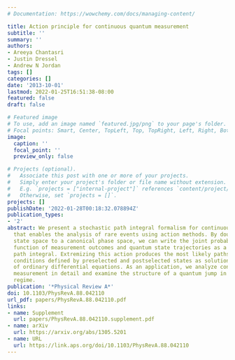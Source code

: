 ```yaml
---
# Documentation: https://wowchemy.com/docs/managing-content/

title: Action principle for continuous quantum measurement
subtitle: ''
summary: ''
authors:
- Areeya Chantasri
- Justin Dressel
- Andrew N Jordan
tags: []
categories: []
date: '2013-10-01'
lastmod: 2022-01-25T16:51:38-08:00
featured: false
draft: false

# Featured image
# To use, add an image named `featured.jpg/png` to your page's folder.
# Focal points: Smart, Center, TopLeft, Top, TopRight, Left, Right, BottomLeft, Bottom, BottomRight.
image:
  caption: ''
  focal_point: ''
  preview_only: false

# Projects (optional).
#   Associate this post with one or more of your projects.
#   Simply enter your project's folder or file name without extension.
#   E.g. `projects = ["internal-project"]` references `content/project/deep-learning/index.md`.
#   Otherwise, set `projects = []`.
projects: []
publishDate: '2022-01-28T00:18:32.078894Z'
publication_types:
- '2'
abstract: We present a stochastic path integral formalism for continuous quantum measurement
  that enables the analysis of rare events using action methods. By doubling the quantum
  state space to a canonical phase space, we can write the joint probability density
  function of measurement outcomes and quantum state trajectories as a phase space
  path integral. Extremizing this action produces the most likely paths with boundary
  conditions defined by preselected and postselected states as solutions to a set
  of ordinary differential equations. As an application, we analyze continuous qubit
  measurement in detail and examine the structure of a quantum jump in the Zeno measurement
  regime.
publication: '*Physical Review A*'
doi: 10.1103/PhysRevA.88.042110
url_pdf: papers/PhysRevA.88.042110.pdf
links:
- name: Supplement
  url: papers/PhysRevA.88.042110.supplement.pdf
- name: arXiv
  url: https://arxiv.org/abs/1305.5201
- name: URL
  url: https://link.aps.org/doi/10.1103/PhysRevA.88.042110
---
```

